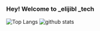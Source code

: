 
### Hey! Welcome to _elijibl _tech

![Top Langs](https://github-readme-stats.vercel.app/api/top-langs/?username=elijibltech&hide=html)
![github stats](https://github-readme-stats.vercel.app/api?username=elijibltech&show_icons=true&count_private=true&line_height=33)

